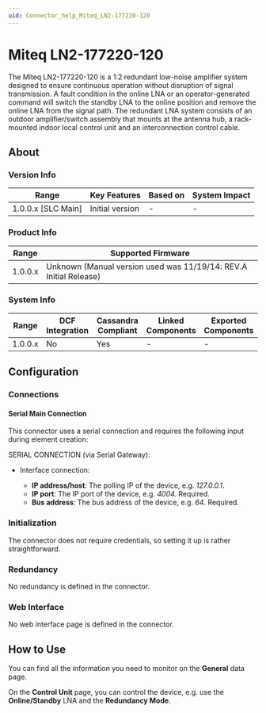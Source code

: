 ```yaml
---
uid: Connector_help_Miteq_LN2-177220-120
---
```


# Miteq LN2-177220-120

The Miteq LN2-177220-120 is a 1:2 redundant low-noise amplifier system designed to ensure continuous operation without disruption of signal transmission. A fault condition in the online LNA or an operator-generated command will switch the standby LNA to the online position and remove the online LNA from the signal path. The redundant LNA system consists of an outdoor amplifier/switch assembly that mounts at the antenna hub, a rack-mounted indoor local control unit and an interconnection control cable.

## About

### Version Info

| **Range**            | **Key Features** | **Based on** | **System Impact** |
|----------------------|------------------|--------------|-------------------|
| 1.0.0.x \[SLC Main\] | Initial version  | \-           | \-                |

### Product Info

| **Range** | **Supported Firmware**                                            |
|-----------|-------------------------------------------------------------------|
| 1.0.0.x   | Unknown (Manual version used was 11/19/14: REV.A Initial Release) |

### System Info

| **Range** | **DCF Integration** | **Cassandra Compliant** | **Linked Components** | **Exported Components** |
|-----------|---------------------|-------------------------|-----------------------|-------------------------|
| 1.0.0.x   | No                  | Yes                     | \-                    | \-                      |

## Configuration

### Connections

#### Serial Main Connection

This connector uses a serial connection and requires the following input during element creation:

SERIAL CONNECTION (via Serial Gateway):

- Interface connection:

  - **IP address/host**: The polling IP of the device, e.g. *127.0.0.1*.
  - **IP port**: The IP port of the device, e.g. *4004.* Required.
  - **Bus address**: The bus address of the device, e.g. *64*. Required.

### Initialization

The connector does not require credentials, so setting it up is rather straightforward.

### Redundancy

No redundancy is defined in the connector.

### Web Interface

No web interface page is defined in the connector.

## How to Use

You can find all the information you need to monitor on the **General** data page.

On the **Control Unit** page, you can control the device, e.g. use the **Online/Standby** LNA and the **Redundancy Mode**.
